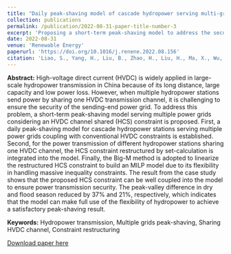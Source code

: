 ```yaml
---
title: "Daily peak-shaving model of cascade hydropower serving multi-grids considering an HVDC channel shared constraint"
collection: publications
permalink: /publication/2022-08-31-paper-title-number-3
excerpt: 'Proposing a short-term peak-shaving model to address the security challenges in the sending-end power grid caused by sharing a single HVDC transmission channel among multiple hydropower stations in China's large-scale hydropower transmission, considering the HVDC channel shared (HCS) constraint.'
date: 2022-08-31
venue: 'Renewable Energy'
paperurl: 'https://doi.org/10.1016/j.renene.2022.08.156'
citation: 'Liao, S., Yang, H., Liu, B., Zhao, H., Liu, H., Ma, X., Wu, H., 2022. Daily peak-shaving model of cascade hydropower serving multi-grids considering an HVDC channel shared constraint. Renew Energy. 199, 112-22.'
---
```

**Abstract:** High-voltage direct current (HVDC) is widely applied in large-scale hydropower transmission in China because of its long distance, large capacity and low power loss. However, when multiple hydropower stations send power by sharing one HVDC transmission channel, it is challenging to ensure the security of the sending-end power grid. To address this problem, a short-term peak-shaving model serving multiple power grids considering an HVDC channel shared (HCS) constraint is proposed. First, a daily peak-shaving model for cascade hydropower stations serving multiple power grids coupling with conventional HVDC constraints is established. Second, for the power transmission of different hydropower stations sharing one HVDC channel, the HCS constraint restructured by set-calculation is integrated into the model. Finally, the Big-M method is adopted to linearize the restructured HCS constraint to build an MILP model due to its flexibility in handling massive inequality constraints. The result from the case study shows that the proposed HCS constraint can be well coupled into the model to ensure power transmission security. The peak-valley difference in dry and flood season reduced by 37% and 21%, respectively, which indicates that the model can make full use of the flexibility of hydropower to achieve a satisfactory peak-shaving result.

**Keywords:** Hydropower transmission, Multiple grids peak-shaving, Sharing HVDC channel, Constraint restructuring

[Download paper here](http://prelude0324.github.io/academic_pages/files/paper3.pdf)

